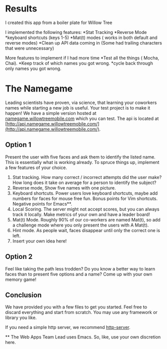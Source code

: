 # Results

I created this app from a boiler plate for Willow Tree

I implemented the following features: 
  *Stat Tracking
  *Reverse Mode
  *keyboard shortcuts (keys 1-5)
  *Mat(t) modes ( works in both default and reverse modes)
  *Clean up API data coming in (Some had trailing characters that were unnecessary)
  
More features to implement if I had more time
  *Test all the things ( Mocha, Chai).
  *Keep track of which names you got wrong.
  *cycle back through only names you got wrong.


# The Namegame

Leading scientists have proven, via science, that learning your coworkers names while starting a new job is useful. Your test project is to make it happen! We have a simple version hosted at [namegame.willowtreemobile.com](http://namegame.willowtreemobile.com/) which you can test. The api is located at [http://api.namegame.willowtreemobile.com/](http://api.namegame.willowtreemobile.com/).

## Option 1

Present the user with five faces and ask them to identify the listed name. This is essentially what is working already. To spruce things up, implement a few features of your choice.

1. Stat tracking. How many correct / incorrect attempts did the user make? How long does it take on average for a person to identify the subject?
2. Reverse mode, Show five names with one picture.
3. Keyboard shortcuts. Power users love keyboard shortcuts, maybe add numbers for faces for mouse free fun. Bonus points for Vim shortcuts. Negative points for Emacs**.
4. Local Scoring. The server might not accept scores, but you can always track it locally. Make metrics of your own and have a leader board!
5. Mat(t) Mode. Roughly 90% of our co-workers are named Mat(t), so add a challenge mode where you only present the users with A Mat(t).
6. Hint mode. As people wait, faces disappear until only the correct one is left.
7. Insert your own idea here!


## Option 2

Feel like taking the path less trodden? Do you know a better way to learn faces than to present five options and a name? Come up with your own memory game!

## Conclusion

We have provided you with a few files to get you started. Feel free to discard everything and start from scratch. You may use any framework or library you like.

If you need a simple http server, we recommend [http-server](https://www.npmjs.org/package/http-server).

** The Web Apps Team Lead uses Emacs. So, like, use your own discretion here.

